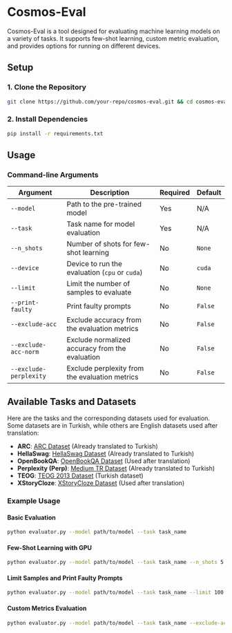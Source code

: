 # Cosmos-Eval

Cosmos-Eval is a tool designed for evaluating machine learning models on a variety of tasks. It supports few-shot learning, custom metric evaluation, and provides options for running on different devices.

## Setup

### 1. Clone the Repository

```bash
git clone https://github.com/your-repo/cosmos-eval.git && cd cosmos-eval
```

### 2. Install Dependencies

```bash
pip install -r requirements.txt
```

## Usage

### Command-line Arguments

| Argument              | Description                                         | Required | Default   |
|-----------------------|-----------------------------------------------------|----------|-----------|
| `--model`             | Path to the pre-trained model                       | Yes      | N/A       |
| `--task`              | Task name for model evaluation                      | Yes      | N/A       |
| `--n_shots`           | Number of shots for few-shot learning               | No       | `None`    |
| `--device`            | Device to run the evaluation (`cpu` or `cuda`)      | No       | `cuda`    |
| `--limit`             | Limit the number of samples to evaluate             | No       | `None`    |
| `--print-faulty`      | Print faulty prompts                                | No       | `False`   |
| `--exclude-acc`       | Exclude accuracy from the evaluation metrics        | No       | `False`   |
| `--exclude-acc-norm`  | Exclude normalized accuracy from the evaluation     | No       | `False`   |
| `--exclude-perplexity`| Exclude perplexity from the evaluation metrics      | No       | `False`   |

## Available Tasks and Datasets

Here are the tasks and the corresponding datasets used for evaluation. Some datasets are in Turkish, while others are English datasets used after translation:

- **ARC**: [ARC Dataset](https://huggingface.co/datasets/malhajar/arc-tr-v0.2) (Already translated to Turkish)
- **HellaSwag**: [HellaSwag Dataset](https://huggingface.co/datasets/malhajar/hellaswag_tr-v0.2) (Already translated to Turkish)
- **OpenBookQA**: [OpenBookQA Dataset](https://huggingface.co/datasets/allenai/openbookqa) (Used after translation)
- **Perplexity (Perp)**: [Medium TR Dataset](tasks/perp/dataset/medium_tr.csv) (Already translated to Turkish)
- **TEOG**: [TEOG 2013 Dataset](https://huggingface.co/datasets/aliardaf/LLMs-Turkish-TEOG-Leaderboard/resolve/main/teog_2013_text.csv) (Turkish dataset)
- **XStoryCloze**: [XStoryCloze Dataset](https://huggingface.co/datasets/juletxara/xstory_cloze) (Used after translation)

### Example Usage

#### Basic Evaluation

```bash
python evaluator.py --model path/to/model --task task_name
```

#### Few-Shot Learning with GPU

```bash
python evaluator.py --model path/to/model --task task_name --n_shots 5 --device cuda
```

#### Limit Samples and Print Faulty Prompts

```bash
python evaluator.py --model path/to/model --task task_name --limit 100 --print-faulty
```

#### Custom Metrics Evaluation

```bash
python evaluator.py --model path/to/model --task task_name --exclude-acc --exclude-perplexity
```
